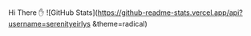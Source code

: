 Hi There ✋
![GitHub Stats](https://github-readme-stats.vercel.app/api?username=serenityeirlys &theme=radical)
